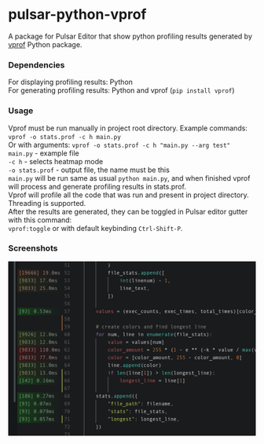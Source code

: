 # pulsar-python-vprof
A package for Pulsar Editor that show python profiling results generated by [vprof](https://github.com/nvdv/vprof) Python package.  

### Dependencies
For displaying profiling results: Python  
For generating profiling results: Python and vprof (`pip install vprof`)  

### Usage
Vprof must be run manually in project root directory. Example commands:  
`vprof -o stats.prof -c h main.py`  
Or with arguments: `vprof -o stats.prof -c h "main.py --arg test"`  
`main.py` - example file   
`-c h` - selects heatmap mode  
`-o stats.prof` - output file, the name must be this  
`main.py` will be run same as usual `python main.py`, and when finished vprof will process and generate profiling results in stats.prof.  
Vprof will profile all the code that was run and present in project directory. Threading is supported.  
After the results are generated, they can be toggled in Pulsar editor gutter with this command:  
`vprof:toggle` or with default keybinding `Ctrl-Shift-P`.

### Screenshots
![vprof screenshot](https://raw.githubusercontent.com/mzivic7/pulsar-python-vprof/refs/heads/main/.github/screenshots/01.png)
